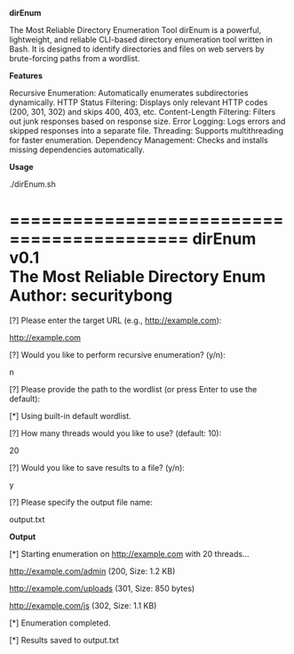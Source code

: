 **dirEnum**

The Most Reliable Directory Enumeration Tool
dirEnum is a powerful, lightweight, and reliable CLI-based directory enumeration tool written in Bash. It is designed to identify directories and files on web servers by brute-forcing paths from a wordlist. 

**Features**

Recursive Enumeration: Automatically enumerates subdirectories dynamically.
HTTP Status Filtering: Displays only relevant HTTP codes (200, 301, 302) and skips 400, 403, etc.
Content-Length Filtering: Filters out junk responses based on response size.
Error Logging: Logs errors and skipped responses into a separate file.
Threading: Supports multithreading for faster enumeration.
Dependency Management: Checks and installs missing dependencies automatically.

**Usage**

./dirEnum.sh

===========================================
              dirEnum v0.1                 
      The Most Reliable Directory Enum     
           Author: securitybong            
===========================================

[?] Please enter the target URL (e.g., http://example.com):

http://example.com

[?] Would you like to perform recursive enumeration? (y/n):

n

[?] Please provide the path to the wordlist (or press Enter to use the default):

[*] Using built-in default wordlist.

[?] How many threads would you like to use? (default: 10):

20

[?] Would you like to save results to a file? (y/n):

y

[?] Please specify the output file name:

output.txt

**Output**

[*] Starting enumeration on http://example.com with 20 threads...

http://example.com/admin (200, Size: 1.2 KB)

http://example.com/uploads (301, Size: 850 bytes)

http://example.com/js (302, Size: 1.1 KB)

[*] Enumeration completed.

[*] Results saved to output.txt
